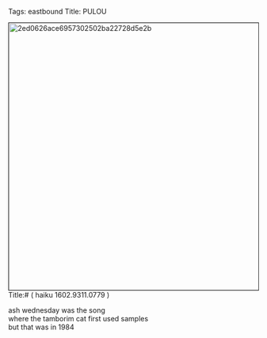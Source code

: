 Tags: eastbound
Title: PULOU  
  
<p><img src="https://objects.hbvu.su/blotpix/2013/02/13.jpeg" width=540 height=540 alt="2ed0626ace6957302502ba22728d5e2b" border=1>
Title:# ( haiku 1602.9311.0779 )  
  
ash wednesday was the song  
where the tamborim cat first used samples  
but that was in 1984  
